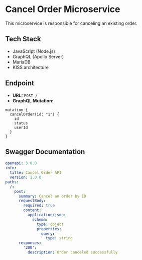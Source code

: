 # Cancel Order Microservice

This microservice is responsible for canceling an existing order.

## Tech Stack
- JavaScript (Node.js)
- GraphQL (Apollo Server)
- MariaDB
- KISS architecture

## Endpoint
- **URL:** `POST /`  
- **GraphQL Mutation:**

```
mutation {
  cancelOrder(id: "1") {
    id
    status
    userId
  }
}
```

## Swagger Documentation

```yaml
openapi: 3.0.0
info:
  title: Cancel Order API
  version: 1.0.0
paths:
  /:
    post:
      summary: Cancel an order by ID
      requestBody:
        required: true
        content:
          application/json:
            schema:
              type: object
              properties:
                query:
                  type: string
      responses:
        '200':
          description: Order canceled successfully
```